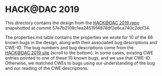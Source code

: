 # HACK@DAC 2019
This directory contains the design from the [HACK@DAC 2019 repo](https://github.com/HACK-EVENT/hackatdac19) snapshotted at commit 57e7b2109c1ea2451914878df2e6ca740c2dcf34.

The properties.md table contains the properties we wrote for 10 of the 66 known bugs in the design, along with their associated bug descriptions and CWE-ID. The bug numbers and bug descriptions come from the [HACK@DAC 2019 site](https://hackthesilicon.com/dac19-setup/) (scroll to the bottom). In some cases, existing CWE entries pointed to one of these 10 known bugs, and we use that CWE-ID. Otherwise, we matched CWEs to bugs using our understanding of the bug and our reading of the CWE descriptions. 
